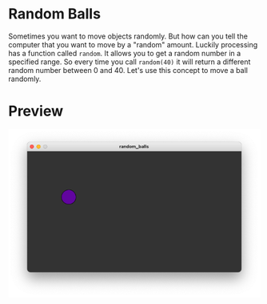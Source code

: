 # Random Balls

Sometimes you want to move objects randomly. But how can you tell the computer that you want to move by a "random" amount.
Luckily processing has a function called `random`. It allows you to get a random number in a specified range. So every
time you call `random(40)` it will return a different random number between 0 and 40. Let's use this
concept to move a ball randomly.

# Preview

![Preview of random balls](./random_balls_1.png)
